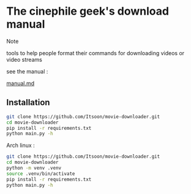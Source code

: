 # The cinephile geek's download manual

> [!NOTE]
> tools to help people format their commands for downloading videos or video streams

see the manual :

[manual.md](/manual.md)

## Installation

```bash
git clone https://github.com/Itsoon/movie-downloader.git
cd movie-downloader
pip install -r requirements.txt
python main.py -h
```

Arch linux :

```bash
git clone https://github.com/Itsoon/movie-downloader.git
cd movie-downloader
python -m venv .venv
source .venv/bin/activate
pip install -r requirements.txt
python main.py -h
```
